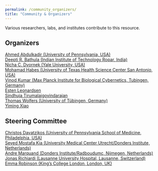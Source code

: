 ```yaml
---
permalink: /community_organizers/
title: "Community & Organizers"
---
```


Various researchers, labs, and institutes contribute to this resource.

## Organizers
[Ahmed Abdulkadir (University of Pennsylvania, USA)](https://www.med.upenn.edu/cbica/aibil/ahmeda.html) 
<br>
[Deepti R. Bathula (Indian Institute of Technology Ropar, India)](https://cse.iitrpr.ac.in/deepti/)
<br>
[Nicha C. Dvornek (Yale University, USA)](http://www.hellonicha.com)
<br>
[Mohamad Habes (University of Texas Health Science Center San Antonio, USA)](https://www.nallab.org/pi)
<br>
[Vinod Kumar (Max Planck Institute for Biological Cybernetics, Tubingen, Germany)](https://www.kyb.tuebingen.mpg.de/person/58996/2549)
<br>
[Esten Leonardsen]()
<br>
[Sindhuja Tirumalaigovindarajan]()
<br>
[Thomas Wolfers (University of Tübingen, Germany)](https://mhm-lab.github.io)
<br>
[Yiming Xiao]()
<br>

## Steering Committee
[Christos Davatzikos (University of Pennsylvania School of Medicine, Philadelphia, USA)]()
<br>
[Seyed Mostafa Kia (University Medical Center Utrecht/Donders Institute, Netherlands)]()
<br>
[Andre Marquand (Donders Institute/Radboudumc, Nijmegen, Netherlands)]()
<br>
[Jonas Richiardi (Lausanne University Hospital, Lausanne, Switzerland)]()
<br>
[Emma Robinson (King’s College London, London, UK)]()
<br>
